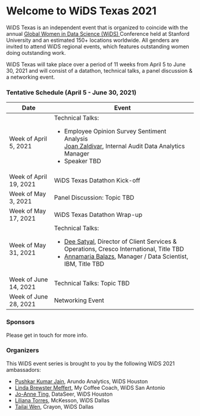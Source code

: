 # Welcome to WiDS Texas 2021

WiDS Texas is an independent event that is organized to coincide with the annual <a href="https://www.widsconference.org/">Global Women in Data Science (WiDS) </a> Conference held at Stanford University and an estimated 150+ locations worldwide. All genders are invited to attend WiDS regional events, which features outstanding women doing outstanding work.

WiDS Texas will take place over a period of 11 weeks from April 5 to June 30, 2021 and will consist of a datathon, technical talks, a panel discussion & a networking event.

### Tentative Schedule (April 5 - June 30, 2021)

Date  | Event 
------------- | -------------
Week of April 5, 2021  | Technical Talks: <ul><li>Employee Opinion Survey Sentiment Analysis<br><a href="https://www.linkedin.com/in/joan-zaldivar-5a25317/"  target="_blank">Joan Zaldivar</a>, Internal Audit Data Analytics Manager</li><li>Speaker TBD</li></ul>
Week of April 19, 2021  | WiDS Texas Datathon Kick-off
Week of May 3, 2021 | Panel Discussion: Topic TBD
Week of May 17, 2021 | WiDS Texas Datathon Wrap-up
Week of May 31, 2021 | Technical Talks: <ul><li><a href="https://www.linkedin.com/in/dhritysatyal/" target="_blank">Dee Satyal</a>, Director of Client Services & Operations, Cresco International, Title TBD</li><li><a href="https://www.linkedin.com/in/annamaria-balazs/" target="_blank">Annamaria Balazs</a>, Manager / Data Scientist, IBM, Title TBD</li></ul>
Week of June 14, 2021 | Technical Talks: Topic TBD
Week of June 28, 2021 | Networking Event


### Sponsors

Please get in touch for more info.

### Organizers

This WiDS event series is brought to you by the following WiDS 2021 ambassadors:

- <a href="mailto:pushkar.jain@arundo.com">Pushkar Kumar Jain</a>, Arundo Analytics, WiDS Houston
- <a href="mailto:Linda@myCoffeeCoach.com">Linda Brewster Meffert</a>, My Coffee Coach, WiDS San Antonio
- <a href="mailto:jting@dataseer.digital">Jo-Anne Ting</a>, DataSeer, WiDS Houston
- <a href="mailto:liliana.torres@mckesson.com">Liliana Torres</a>, McKesson, WiDS Dallas
- <a href="mailto:wentailai@gmail.com">Tailai Wen</a>, Crayon, WiDS Dallas
